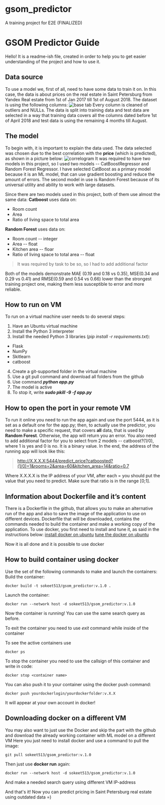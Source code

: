 # gsom_predictor
A training project for E2E (FINALIZED)
# GSOM Predictor Guide
Hello! It is a readme-ish file, created in order to help you to get easier understanding of the project and how to use it.

## Data source
To use a model we, first of all, need to have some data to train it on. In this case, the data is about prices on the real estate in Saint Petersburg from Yandex Real estate from 1st of Jan 2017 till 1st of August 2018. The dataset is using the following columns:
![base tab](https://drive.google.com/file/d/1QYzEpscQnKG2Oym0ZMFC5lTjjvALadbg/view?usp=sharing)
Every column is cleaned of outliers and NULLs. 
The data is split into training data and test data are selected in a way that training data covers all the columns dated before 1st of April 2018 and test data is using the remaining 4 months till August. 
## The model
To begin with, it is important to explain the data used. The data selected was chosen due to the best correlation with the **price** (which is predicted), as shown in a picture below:
![correlogram](https://drive.google.com/file/d/1TVaa2hPeGmg1CdXm51lbOrZh--wgB182/view?usp=sharing)
It was required to have two models in this project, so I used two models -- CatBoostRegressor and Random Forest Regressor. I have selected CatBoost as a primary model because it is an ML model, that can use gradient boosting and reduce the amount of errors. The second model in use is Random Forest because of its universal utility and ability to work with large datasets. 

Since there are two models used in this project, both of them use almost the same data:
**Catboost** uses data on:
 - Room count
 - Area
 - Ratio of living space to total area
 
**Random Forest** uses data on:
 - Room count -- integer
 - Area -- float
 - Kitchen area -- floar
 - Ratio of living space to total area -- float

> It was required by task to be so, so I had to add additional factor

Both of the models demonstrate MAE (0.19 and 0.18 vs 0.35), MSE(0.34 and 0.29 vs 0.41) and RMSE(0.59 and 0.54 vs 0.66) lower than the strongest training project one, making them less susceptible to error and more reliable.

## How to run on VM
To run on a virtual machine user needs to do several steps:

 1. Have an Ubuntu virtual machine
 2. Install	the Python 3 interpreter
 3. Install the needed Python 3 libraries (*pip install -r requirements.txt*): 
  - Flask
  - NumPy
  - Skitlearn
  - catboost
 4. Create a git-supported folder in the virtual machine
 5. Use a git pull command and download all folders from the github
 6. Use command ***python app.py*** 
 7. The model is active
 8. To stop it, write ***sudo pkill -9 -f app.py***

## How to open the port in your remote VM 
To run it online you need to run the app again and use the port 5444, as it is set as a default one for the app.py; then, to actually use the predictor, you need to make a specific request, that covers **all**  data, that is used by **Random Forest**. Otherwise, the app will return you an error.
You also need to  add additional factor for you to select from 2 models -- catboost?(1/0), where 1 is yes and 0 is no. It is a binary value.
In the end, the address of the running app will look like this:

> http://X.X.X.X:5444/predict_price?catboosted?(1/0)=1&rooms=2&area=60&kitchen_area=14&ratio=0.7

Where X.X.X.X is the IP address of your VM, after each = you should put the value that you need to predict. Make sure that ratio is in the range [0;1].

## Information about Dockerfile and it’s content 
There is a Dockerfile in the github, that allows you to make an alternative run of the app and also to save the image of the application to use on different devices.
Dockerfile that will be downloaded, contains the commands needed to build the container and make a working copy of the application. To use docker, you first need to install and tune it, as said in the instructions below:
[install docker on ubuntu](https://docs.docker.com/engine/install/ubuntu/)
[tune the docker on ubuntu](https://docs.docker.com/engine/install/linux-postinstall/)

Now it is all done and it is possible to use docker
## How to build container using docker
Use the set of the following commands to make and launch the containers:
Build the container:

    docker build -t sokeet513/gsom_predictor:v.1.0 .
    
Launch the container:

    docker run --network host -d sokeet513/gsom_predictor:v.1.0
Now the container is running!
You can use the same search query as before.

To exit the container you need to use *exit* command while inside of the container

To see the active containers use

    docker ps
To stop the container you need to use the callsign of this container and write in code:

    docker stop <container name>
 You can also push it to your container using the docker push command:
 

    docker push yourdockerlogin/yourdockerfolder:v.X.X
  It will appear at your own account in docker!
  ## Downloading docker on a different VM
  You may also want to just use the Docker and skip the part with the github and download the already working container with ML model on a different VM
  Here you just need to install docker and use a command to pull the image:
  

    git pull sokeet513/gsom_predictor:v.1.0
Then just use **docker run**  again:

    docker run --network host -d sokeet513/gsom_predictor:v.1.0
And make a needed search query using different VM IP-address

 
And that's it! Now you can predict pricing in Saint Petersburg real estate using outdated data =)
